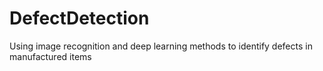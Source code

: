 # DefectDetection
Using image recognition and deep learning methods to identify defects in manufactured items
